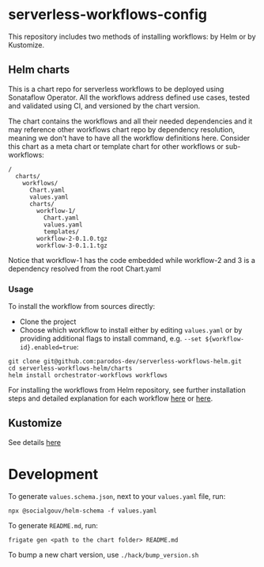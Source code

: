 # serverless-workflows-config

This repository includes two methods of installing workflows: by Helm or by Kustomize.

## Helm charts
This is a chart repo for serverless workflows to be deployed using Sonataflow Operator.
All the workflows address defined use cases, tested and validated using CI, and versioned by the chart version.

The chart contains the workflows and all their needed dependencies and it may reference other workflows chart repo 
by dependency resolution, meaning we don't have to have all the workflow definitions here. 
Consider this chart as a meta chart or template chart for other workflows or sub-workflows:

```
/
  charts/              
    workflows/
      Chart.yaml
      values.yaml
      charts/
        workflow-1/
          Chart.yaml
          values.yaml
          templates/
        workflow-2-0.1.0.tgz
        workflow-3-0.1.1.tgz
```

Notice that workflow-1 has the code embedded while workflow-2 and 3 is a dependency resolved from the root Chart.yaml

### Usage

To install the workflow from sources directly:
- Clone the project
- Choose which workflow to install either by editing `values.yaml` or by providing additional flags to install command, e.g. `--set ${workflow-id}.enabled=true`:
```
git clone git@github.com:parodos-dev/serverless-workflows-helm.git
cd serverless-workflows-helm/charts
helm install orchestrator-workflows workflows
```

For installing the workflows from Helm repository, see further installation steps and detailed explanation for each workflow [here](https://github.com/parodos-dev/serverless-workflows-helm/tree/gh-pages?tab=readme-ov-file#installation) or [here](https://www.parodos.dev/serverless-workflows-helm/).

## Kustomize
See details [here](https://github.com/parodos-dev/serverless-workflows-config/tree/main/kustomize#readme)
      
# Development
To generate `values.schema.json`, next to your `values.yaml` file, run: 
```
npx @socialgouv/helm-schema -f values.yaml
```

To generate `README.md`, run:
```
frigate gen <path to the chart folder> README.md
```

To bump a new chart version, use `./hack/bump_version.sh`
